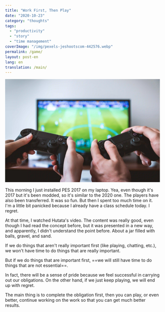 ```yaml
---
title: "Work First, Then Play"
date: "2020-10-23"
category: "thoughts"
tags:
  - "productivity"
  - "story"
  - "time management"
coverImage: "/img/pexels-jeshootscom-442576.webp"
permalink: /game/
layout: post-en
lang: en
translation: /main/
---
```


![](/img/pexels-jeshootscom-442576.webp)

This morning I just installed PES 2017 on my laptop. Yea, even though it's 2017 but it's been modded, so it's similar to the 2020 one. The players have also been transferred. It was so fun. But then I spent too much time on it. I'm a little bit panicked because I already have a class schedule today. I regret.

At that time, I watched Hutata's video. The content was really good, even though I had read the concept before, but it was presented in a new way, and apparently, I didn't understand the point before. About a jar filled with balls, gravel, and sand.

If we do things that aren't really important first (like playing, chatting, etc.), we won't have time to do things that are really important.

But if we do things that are important first, ==we will still have time to do things that are not essential==.

In fact, there will be a sense of pride because we feel successful in carrying out our obligations. On the other hand, if we just keep playing, we will end up with regret.

The main thing is to complete the obligation first, then you can play, or even better, continue working on the work so that you can get much better results.
